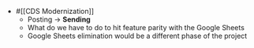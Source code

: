 - #[[CDS Modernization]]
	- Posting -> **Sending**
	- What do we have to do to hit feature parity with the Google Sheets
	- Google Sheets elimination would be a different phase of the project
